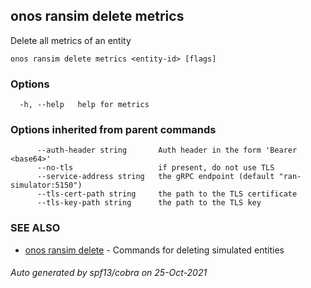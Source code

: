 ## onos ransim delete metrics

Delete all metrics of an entity

```
onos ransim delete metrics <entity-id> [flags]
```

### Options

```
  -h, --help   help for metrics
```

### Options inherited from parent commands

```
      --auth-header string       Auth header in the form 'Bearer <base64>'
      --no-tls                   if present, do not use TLS
      --service-address string   the gRPC endpoint (default "ran-simulator:5150")
      --tls-cert-path string     the path to the TLS certificate
      --tls-key-path string      the path to the TLS key
```

### SEE ALSO

* [onos ransim delete](onos_ransim_delete.md)	 - Commands for deleting simulated entities

###### Auto generated by spf13/cobra on 25-Oct-2021
